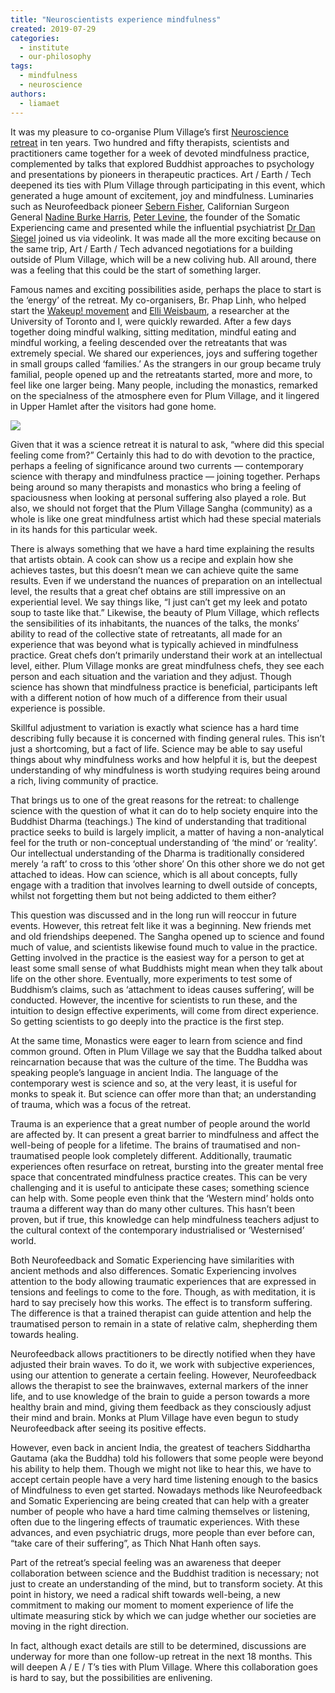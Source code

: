 ```yaml
---
title: "Neuroscientists experience mindfulness"
created: 2019-07-29
categories: 
  - institute
  - our-philosophy
tags: 
  - mindfulness
  - neuroscience
authors: 
  - liamaet
---
```


It was my pleasure to co-organise Plum Village’s first [Neuroscience retreat](https://plumvillage.org/retreats/info/neuroscience-retreat/) in ten years. Two hundred and fifty therapists, scientists and practitioners came together for a week of devoted mindfulness practice, complemented by talks that explored Buddhist approaches to psychology and presentations by pioneers in therapeutic practices. Art / Earth / Tech deepened its ties with Plum Village through participating in this event, which generated a huge amount of excitement, joy and mindfulness. Luminaries such as Neurofeedback pioneer [Sebern Fisher](https://www.sebernfisher.com/), Californian Surgeon General [Nadine Burke Harris](https://en.wikipedia.org/wiki/Nadine_Burke_Harris), [Peter Levine](https://traumahealing.org/about-us/), the founder of the Somatic Experiencing came and presented while the influential psychiatrist [Dr Dan Siegel](https://www.drdansiegel.com/) joined us via videolink. It was made all the more exciting because on the same trip, Art / Earth / Tech advanced negotiations for a building outside of Plum Village, which will be a new coliving hub. All around, there was a feeling that this could be the start of something larger.

Famous names and exciting possibilities aside, perhaps the place to start is the ‘energy’ of the retreat. My co-organisers, Br. Phap Linh, who helped start the [Wakeup! movement](https://wkup.org/) and [Elli Weisbaum](http://www.elliweisbaum.com/), a researcher at the University of Toronto and I, were quickly rewarded. After a few days together doing mindful walking, sitting meditation, mindful eating and mindful working, a feeling descended over the retreatants that was extremely special. We shared our experiences, joys and suffering together in small groups called ‘families.’ As the strangers in our group became truly familial, people opened up and the retreatants started, more and more, to feel like one larger being. Many people, including the monastics, remarked on the specialness of the atmosphere even for Plum Village, and it lingered in Upper Hamlet after the visitors had gone home.

![](/assets/images/pv-neuroscience-retreat-2019.jpg)

Given that it was a science retreat it is natural to ask, “where did this special feeling come from?” Certainly this had to do with devotion to the practice, perhaps a feeling of significance around two currents — contemporary science with therapy and mindfulness practice — joining together. Perhaps being around so many therapists and monastics who bring a feeling of spaciousness when looking at personal suffering also played a role. But also, we should not forget that the Plum Village Sangha (community) as a whole is like one great mindfulness artist which had these special materials in its hands for this particular week.

There is always something that we have a hard time explaining the results that artists obtain. A cook can show us a recipe and explain how she achieves tastes, but this doesn’t mean we can achieve quite the same results. Even if we understand the nuances of preparation on an intellectual level, the results that a great chef obtains are still impressive on an experiential level. We say things like, “I just can’t get my leek and potato soup to taste like that.” Likewise, the beauty of Plum Village, which reflects the sensibilities of its inhabitants, the nuances of the talks, the monks’ ability to read of the collective state of retreatants, all made for an experience that was beyond what is typically achieved in mindfulness practice. Great chefs don’t primarily understand their work at an intellectual level, either. Plum Village monks are great mindfulness chefs, they see each person and each situation and the variation and they adjust. Though science has shown that mindfulness practice is beneficial, participants left with a different notion of how much of a difference from their usual experience is possible.

Skillful adjustment to variation is exactly what science has a hard time describing fully because it is concerned with finding general rules. This isn’t just a shortcoming, but a fact of life. Science may be able to say useful things about why mindfulness works and how helpful it is, but the deepest understanding of why mindfulness is worth studying requires being around a rich, living community of practice.

That brings us to one of the great reasons for the retreat: to challenge science with the question of what it can do to help society enquire into the Buddhist Dharma (teachings.) The kind of understanding that traditional practice seeks to build is largely implicit, a matter of having a non-analytical feel for the truth or non-conceptual understanding of ‘the mind’ or ‘reality’. Our intellectual understanding of the Dharma is traditionally considered merely ‘a raft’ to cross to this ‘other shore’ On this other shore we do not get attached to ideas. How can science, which is all about concepts, fully engage with a tradition that involves learning to dwell outside of concepts, whilst not forgetting them but not being addicted to them either?

This question was discussed and in the long run will reoccur in future events. However, this retreat felt like it was a beginning. New friends met and old friendships deepened. The Sangha opened up to science and found much of value, and scientists likewise found much to value in the practice. Getting involved in the practice is the easiest way for a person to get at least some small sense of what Buddhists might mean when they talk about life on the other shore. Eventually, more experiments to test some of Buddhism’s claims, such as ‘attachment to ideas causes suffering’, will be conducted. However, the incentive for scientists to run these, and the intuition to design effective experiments, will come from direct experience. So getting scientists to go deeply into the practice is the first step.

At the same time, Monastics were eager to learn from science and find common ground. Often in Plum Village we say that the Buddha talked about reincarnation because that was the culture of the time. The Buddha was speaking people’s language in ancient India. The language of the contemporary west is science and so, at the very least, it is useful for monks to speak it. But science can offer more than that; an understanding of trauma, which was a focus of the retreat.

Trauma is an experience that a great number of people around the world are affected by. It can present a great barrier to mindfulness and affect the well-being of people for a lifetime. The brains of traumatised and non-traumatised people look completely different. Additionally, traumatic experiences often resurface on retreat, bursting into the greater mental free space that concentrated mindfulness practice creates. This can be very challenging and it is useful to anticipate these cases; something science can help with. Some people even think that the ‘Western mind’ holds onto trauma a different way than do many other cultures. This hasn’t been proven, but if true, this knowledge can help mindfulness teachers adjust to the cultural context of the contemporary industrialised or ‘Westernised’ world.

Both Neurofeedback and Somatic Experiencing have similarities with ancient methods and also differences. Somatic Experiencing involves attention to the body allowing traumatic experiences that are expressed in tensions and feelings to come to the fore. Though, as with meditation, it is hard to say precisely how this works. The effect is to transform suffering. The difference is that a trained therapist can guide attention and help the traumatised person to remain in a state of relative calm, shepherding them towards healing.

Neurofeedback allows practitioners to be directly notified when they have adjusted their brain waves. To do it, we work with subjective experiences, using our attention to generate a certain feeling. However, Neurofeedback allows the therapist to see the brainwaves, external markers of the inner life, and to use knowledge of the brain to guide a person towards a more healthy brain and mind, giving them feedback as they consciously adjust their mind and brain. Monks at Plum Village have even begun to study Neurofeedback after seeing its positive effects.

However, even back in ancient India, the greatest of teachers Siddhartha Gautama (aka the Buddha) told his followers that some people were beyond his ability to help them. Though we might not like to hear this, we have to accept certain people have a very hard time listening enough to the basics of Mindfulness to even get started. Nowadays methods like Neurofeedback and Somatic Experiencing are being created that can help with a greater number of people who have a hard time calming themselves or listening, often due to the lingering effects of traumatic experiences. With these advances, and even psychiatric drugs, more people than ever before can, “take care of their suffering”, as Thich Nhat Hanh often says.

Part of the retreat’s special feeling was an awareness that deeper collaboration between science and the Buddhist tradition is necessary; not just to create an understanding of the mind, but to transform society. At this point in history, we need a radical shift towards well-being, a new commitment to making our moment to moment experience of life the ultimate measuring stick by which we can judge whether our societies are moving in the right direction.

In fact, although exact details are still to be determined, discussions are underway for more than one follow-up retreat in the next 18 months. This will deepen A / E / T’s ties with Plum Village. Where this collaboration goes is hard to say, but the possibilities are enlivening.

